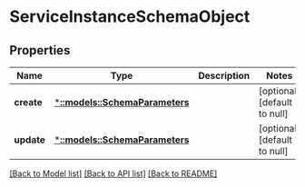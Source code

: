 # ServiceInstanceSchemaObject

## Properties
Name | Type | Description | Notes
------------ | ------------- | ------------- | -------------
**create** | [***::models::SchemaParameters**](SchemaParameters.md) |  | [optional] [default to null]
**update** | [***::models::SchemaParameters**](SchemaParameters.md) |  | [optional] [default to null]

[[Back to Model list]](../README.md#documentation-for-models) [[Back to API list]](../README.md#documentation-for-api-endpoints) [[Back to README]](../README.md)


